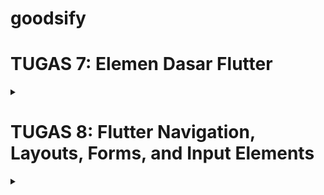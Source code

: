 # goodsify

# TUGAS 7: Elemen Dasar Flutter
<details>
  <summary></summary>

## Pengerjaan Project Flutter

1. Instalasi Flutter di Windows

    #### Langkah 1: Unduh Flutter SDK
    1. Buka situs resmi Flutter di [flutter.dev](https://flutter.dev) dan unduh Flutter SDK untuk Windows.
    2. Ekstrak file `.zip` Flutter yang telah diunduh ke direktori pilihan Anda, misalnya `C:\src\flutter` (hindari direktori seperti `C:\Program Files` yang memerlukan izin administrator).

    #### Langkah 2: Tambahkan Flutter ke PATH
    1. Buka pengaturan **Environment Variables** di Windows:
      - Klik kanan pada **This PC** atau **Computer** > **Properties** > **Advanced system settings** > **Environment Variables**.
    2. Di bagian **System variables**, cari variabel `Path` dan klik **Edit**.
    3. Tambahkan path ke folder `bin` dari Flutter SDK, misalnya `C:\src\flutter\bin`.
    4. Klik **OK** untuk menyimpan perubahan.

    #### Langkah 3: Verifikasi Instalasi Flutter
    1. Buka **Command Prompt** atau **PowerShell**.
    2. Jalankan perintah berikut untuk memastikan instalasi berhasil:
      ```bash
      flutter doctor
      ```

    #### Langkah 4: Instal IDE untuk Pengembangan Flutter
    
    Download Visual Studio Code dan Android Studio

    #### Langkah 5: Membuat Proyek Flutter Baru

    Buka Command Prompt atau PowerShell di direktori tempat Anda ingin membuat proyek. Jalankan perintah berikut untuk membuat proyek Flutter baru:
    ```bash
      flutter create my_flutter_app
      cd my_flutter_app
    ```

    Untuk menjalankan proyek pada emulator atau perangkat yang terhubung, gunakan perintah berikut:
    bash
    ```bash 
      flutter run
    ```

    ### Membuat tiga tombol sederhana dengan ikon dan teks untuk :

    1. **Lihat Daftar Produk**: Tombol ini digunakan untuk melihat daftar produk yang tersedia. Teks yang ditampilkan pada tombol adalah "Lihat Daftar Produk".
    2. **Tambah Produk**: Tombol ini memungkinkan pengguna untuk menambah produk baru. Teks yang ditampilkan pada tombol adalah "Tambah Produk".
    3. **Logout**: Tombol ini digunakan untuk keluar dari aplikasi. Teks yang ditampilkan pada tombol adalah "Logout".

    1. **Konfigurasi item pada Home Page & Implementasi warna-warna yang berbeda untuk setiap tombol**

    Untuk membuat tiga tombol pada halaman utama, kita menggunakan widget `ItemHomepage` untuk mendefinisikan data tombol, seperti nama, ikon, dan warna. Kemudian, kita menampilkan setiap tombol menggunakan `widget` `ItemCard` dalam `GridView`.

    ```bash 
      final List<ShopItem> items = [
      ShopItem("Product List", Icons.checklist, Colors.deepOrange.shade400),
      ShopItem("Add Product", Icons.add_shopping_cart, Colors.orange.shade400),
      ShopItem("Logout", Icons.logout, Colors.lightGreen.shade400),
      ];

    ```

    2. **tampilkan tombol-tombol ini dalam GridView di dalam widget build seperti berikut:**

    Pada GridView.count, kita mengatur:

    `crossAxisCount`: Jumlah kolom dalam grid.
    `children`: Menampilkan tombol-tombol berdasarkan daftar items dengan memanggil widget ItemCard untuk setiap item.

    ```bash
      GridView.count(
        primary: false,
        padding: const EdgeInsets.all(10), // Kurangi padding
        crossAxisSpacing: 5, // Kurangi jarak horizontal antar card
        mainAxisSpacing: 5, // Kurangi jarak vertikal antar card
        crossAxisCount: 3, // Jumlah kolom dalam grid
        shrinkWrap: true,
        children: items.map((ShopItem item) {
          return ShopCard(item);
        }).toList(),}

    ```

    3. **Memunculkan Snackbar dengan tulisan:**

    Setiap tombol akan menampilkan pesan menggunakan `Snackbar` saat ditekan. Di dalam `widget` `ItemCard`, kita memanggil `ScaffoldMessenger` untuk menampilkan `Snackbar` yang berbeda sesuai tombol yang ditekan:

      "You pressed View Products button!" ketika tombol Lihat Daftar Produk ditekan.
      "You pressed Add Product button!" ketika tombol Tambah Produk ditekan.
      "You pressed Logout button!" ketika tombol Logout ditekan.

    ```bash
        class MyHomePage extends StatelessWidget {
        final String name = 'Salomo Immanuel'; // Nama
        final String className = 'PBP B'; //Kelas
        MyHomePage({super.key});

        final List<ShopItem> items = [
          ShopItem("Product List", Icons.checklist, Colors.deepOrange.shade400),
          ShopItem("Add Product", Icons.add_shopping_cart, Colors.orange.shade400),
          ShopItem("Logout", Icons.logout, Colors.lightGreen.shade400),
        ];

        @override
        Widget build(BuildContext context) {
          return Scaffold(
            appBar: AppBar(
              title: const Text(
                'Goodsify',
                style: TextStyle(
                  color: Colors.white,
                  fontWeight: FontWeight.bold,
                ),
              ),
              backgroundColor: Theme.of(context).colorScheme.primary,
            ),
            body: Center(
              child: SingleChildScrollView(
                child: Padding(
                  padding: const EdgeInsets.all(10.0), // Set padding dari halaman
                  child: Column(
                    mainAxisAlignment: MainAxisAlignment.center, // Posisikan konten di tengah secara vertikal
                    children: <Widget>[
                      Padding(
                        padding: const EdgeInsets.only(top: 10.0, bottom: 10.0),
                        child: Text(
                          'Goodsify',
                          textAlign: TextAlign.center,
                          style: TextStyle(
                            fontSize: 30,
                            fontWeight: FontWeight.bold,
                            color: Colors.grey.shade900,
                          ),
                        ),
                      ),
                      // Info cards for name and class
                      Row(
                        mainAxisAlignment: MainAxisAlignment.spaceEvenly,
                        children: [
                          InfoCard(title: 'Name', content: name),
                          InfoCard(title: 'Class', content: className),
                        ],
                      ),
                      const SizedBox(height: 16.0), // Spacing between info cards and grid

                      // Grid layout
                      Center(
                        child: GridView.count(
                          primary: false,
                          padding: const EdgeInsets.all(10), // Kurangi padding
                          crossAxisSpacing: 5, // Kurangi jarak horizontal antar card
                          mainAxisSpacing: 5, // Kurangi jarak vertikal antar card
                          crossAxisCount: 3, // Jumlah kolom dalam grid
                          shrinkWrap: true,
                          children: items.map((ShopItem item) {
                            return ShopCard(item);
                          }).toList(),
                        ),
                      ),
                    ],
                  ),
                ),
              ),
            ),
          );
        }
      }

      ```


## stateless widget dan stateful widget

### 📘 Stateless Widget

- **Definisi**: Stateless widget adalah widget yang **tidak memiliki state** yang dapat berubah setelah dirender.
- **Karakteristik**:
  - Tampilan dan perilaku tetap konstan selama aplikasi berjalan.
  - Tidak merespons perubahan data atau interaksi pengguna.
- **Penggunaan Umum**:
  - Elemen UI yang statis atau hanya menampilkan data tetap, seperti teks atau ikon.

### 📗 Stateful Widget

- **Definisi**: Stateful widget adalah widget yang **memiliki state** yang dapat berubah selama runtime.
- **Karakteristik**:
  - Tampilan dan perilaku dapat diperbarui berdasarkan perubahan data atau interaksi pengguna.
  - Memiliki lifecycle methods seperti `initState`, `setState`, dan `dispose` untuk mengelola state widget.
- **Penggunaan Umum**:
  - Elemen UI yang membutuhkan interaksi atau merespons perubahan data, seperti form input, animasi, atau komponen yang memerlukan update data.

### 📊 Perbedaan Utama

| Kriteria                 | Stateless Widget                                   | Stateful Widget                                      |
|--------------------------|----------------------------------------------------|------------------------------------------------------|
| **Perubahan State**      | Tidak berubah setelah dirender                     | Dapat berubah saat runtime menggunakan `setState`    |
| **Lifecycle Methods**    | Tidak memiliki lifecycle methods                   | Memiliki lifecycle methods seperti `initState`, `dispose` |
| **Penggunaan**           | Untuk tampilan statis atau data yang tidak berubah | Untuk tampilan dinamis atau data yang dapat berubah   |
| **Kinerja**              | Lebih ringan, tidak perlu melacak perubahan        | Lebih berat karena melacak dan merender ulang state  |

### 🎯 Kapan Menggunakan?

- Gunakan **Stateless Widget** untuk elemen UI yang **tidak membutuhkan perubahan state** atau tidak perlu merespons interaksi pengguna.
- Gunakan **Stateful Widget** untuk elemen UI yang **perlu merespons perubahan** atau interaksi pengguna, seperti tombol dengan counter, form input, atau tampilan dengan data yang dapat berubah.


## Widget yang digunakan pada project `Goodsify`

Berikut adalah beberapa widget dasar di Flutter yang sering digunakan untuk membangun layout dan struktur aplikasi.

### 📋 Scaffold
- **Deskripsi**: Widget dasar yang menyediakan struktur layout aplikasi.
- **Fungsi**: Menyediakan komponen utama seperti app bar, body, dan floating action button.

### 📌 AppBar
- **Deskripsi**: Header di bagian atas aplikasi.
- **Fungsi**: Digunakan untuk menampilkan judul, ikon, atau opsi lainnya yang relevan dengan halaman.

### 📝 Text
- **Deskripsi**: Widget untuk menampilkan teks.
- **Fungsi**: Menampilkan teks statis atau dinamis dalam aplikasi.

### 🎨 Icon
- **Deskripsi**: Widget untuk menampilkan ikon.
- **Fungsi**: Sering digunakan pada tombol atau untuk memberikan konteks visual pada elemen UI.

### 📐 Padding
- **Deskripsi**: Menambahkan jarak di sekitar widget tertentu.
- **Fungsi**: Membantu memperindah tampilan dengan memberikan ruang di sekitar widget.

### 📜 SingleChildScrollView
- **Deskripsi**: Memungkinkan tampilan untuk bisa di-scroll.
- **Fungsi**: Berguna untuk layout dengan konten yang lebih panjang dari tinggi layar.

### 📏 Row dan Column
- **Row**: Mengatur widget secara horizontal.
- **Column**: Mengatur widget secara vertikal.
- **Fungsi**: Membantu mengatur tata letak widget dalam orientasi yang diinginkan.

### 📦 Card
- **Deskripsi**: Widget kotak dengan bayangan dan sudut membulat.
- **Fungsi**: Digunakan untuk menampilkan konten dengan batas yang jelas, seperti daftar atau informasi tertentu.

### 📐 GridView
- **Deskripsi**: Menampilkan item dalam format grid.
- **Fungsi**: Mengatur widget dalam bentuk grid (baris dan kolom), sering digunakan untuk menyusun item dalam bentuk kartu.

### 👆 InkWell
- **Deskripsi**: Membuat widget menjadi clickable.
- **Fungsi**: Memberikan efek animasi ripple saat widget ditekan, menambahkan kesan interaktif.


## `setState()` function


### Fungsi
`setState()` digunakan dalam stateful widget untuk memberi tahu Flutter bahwa ada perubahan state yang perlu di-render ulang. Saat `setState()` dipanggil, Flutter akan menjalankan ulang `build` method untuk memperbarui tampilan yang terkait dengan state tersebut.

### Variabel yang Terdampak
Hanya variabel dalam class state (misalnya, `_MyWidgetState`) yang diubah di dalam `setState()` yang akan menyebabkan widget diperbarui. Variabel lain yang tidak diubah di dalam `setState()` tidak akan memicu pembaruan tampilan.


## Perbedaan `const` dan `final`


Dalam Dart, `const` dan `final` digunakan untuk mendeklarasikan variabel yang tidak dapat diubah setelah diinisialisasi. Namun, ada perbedaan penting antara keduanya.

### `final`

- **Definisi**: `final` digunakan untuk variabel yang nilainya hanya bisa diinisialisasi sekali dan tidak dapat diubah setelah itu.
- **Inisialisasi**: Nilai `final` dapat ditetapkan saat runtime (saat program berjalan).
- **Penggunaan Umum**: Cocok untuk nilai yang tidak berubah tetapi hanya diketahui pada runtime, seperti hasil fungsi atau interaksi pengguna.

### `const`

- **Definisi**: `const` digunakan untuk variabel yang merupakan **compile-time constant**, artinya nilainya sudah ditentukan saat kompilasi dan tidak akan pernah berubah.
- **Inisialisasi**: Nilai `const` harus berupa nilai konstan yang sudah diketahui sebelum runtime.
- **Penggunaan Umum**: Digunakan untuk nilai yang selalu tetap, seperti angka atau string konstan yang tidak berubah sepanjang waktu.

### Perbedaan Utama

| Kriteria                | `final`                                       | `const`                                            |
|-------------------------|-----------------------------------------------|----------------------------------------------------|
| **Inisialisasi**        | Saat runtime                                  | Saat kompilasi                                     |
| **Perubahan Nilai**     | Tidak bisa diubah setelah inisialisasi        | Tidak bisa diubah, tetap sejak kompilasi           |
| **Nilai**               | Bisa bergantung pada runtime                  | Harus diketahui saat kompilasi                     |
| **Contoh Penggunaan**   | Waktu saat ini atau hasil fungsi              | Angka atau string yang tetap                       |

---

Gunakan `final` untuk variabel yang nilainya hanya diketahui saat runtime, dan `const` untuk variabel konstan yang nilainya diketahui saat kompilasi.


</details>


# TUGAS 8: Flutter Navigation, Layouts, Forms, and Input Elements

<details>
  <summary></summary>

## `Const` di Flutter 

#### Fungsi `const` di Flutter?

1. **Menghemat Memori**  
   Ketika kita menggunakan `const`, Flutter tidak membuat ulang objek setiap kali dibutuhkan. Sebaliknya, Flutter akan memakai objek yang sama (reuse) berulang kali, sehingga penggunaan memori jadi lebih efisien.

2. **Mengurangi Beban Rendering**  
   Widget yang didefinisikan sebagai `const` tidak perlu di-render ulang jika isinya tidak berubah. Ini berarti Flutter tidak harus menggambar ulang widget tersebut, yang membuat performa aplikasi lebih mulus dan stabil.

3. **Mempercepat Waktu Kompilasi**  
   Karena nilai-nilai `const` sudah tetap sejak awal, Flutter bisa memprosesnya lebih cepat saat kompilasi. Hasilnya, aplikasi lebih cepat dan kemungkinan error runtime berkurang.
  
#### Kapan Sebaiknya Gunakan `const`?

1. **Untuk Widget yang Nggak Pernah Berubah**  
   Jika punya widget yang tampilannya nggak bakal berubah, seperti `Text` atau `Icon`, pakai `const` supaya lebih efisien.  
   ```dart
   const Text('Hello, Flutter');
   ```

2. **Untuk Layout Sederhana**
    Elemen layout seperti `Row`, `Column`, atau `Padding` yang tampilannya tetap bisa dijadikan `const` agar lebih hemat memori.
    ```dart
      const Padding(
      padding: EdgeInsets.all(16.0),
      child: Text('Static Text'),
      );
    ```

3. **Untuk Variabel dengan Nilai Tetap**
    Kalau ada nilai yang nggak akan berubah, seperti angka atau warna tertentu, sebaiknya pakai `const`.
    ```dart
      const primaryColor = Colors.blue;
    ```

#### Kapan sebaiknya tidak gunakan `Const`?

1. **Widget yang Dinamis atau Berubah**
  Jika widget membutuhkan data yang berubah selama runtime (misalnya data dari server, state management, atau input user), hindari const karena nilai yang konstan tidak dapat diubah setelah ditentukan.

2. **Kondisi yang Memerlukan Perhitungan Ulang**
  Jika Anda ingin menghitung ulang suatu nilai atau membuat objek baru berdasarkan kondisi tertentu, gunakan kata kunci `final` atau biarkan tanpa `const`.

3. **Interaksi dengan State Management**
  Ketika berinteraksi dengan `StatefulWidget` atau `library state management`, `widget` cenderung membutuhkan perubahan nilai berdasarkan `state`, sehingga `const` tidak cocok digunakan di sini.


## `Column` dan `Row` pada Flutter?

1. **Column**  
   `Column` adalah widget di Flutter yang menampilkan anak-anaknya secara vertikal (dari atas ke bawah). Ini cocok digunakan jika kita ingin menumpuk widget satu di atas yang lain, seperti daftar teks atau tombol yang ditampilkan secara vertikal.

    ```dart 
      Column(
        mainAxisAlignment: MainAxisAlignment.center,
        crossAxisAlignment: CrossAxisAlignment.start,
        children: <Widget>[
          Text('Ini adalah teks pertama'),
          Text('Ini adalah teks kedua'),
          ElevatedButton(
            onPressed: () {},
            child: Text('Tombol'),
          ),
        ],
      )

    ```

2. **Row**  
   `Row`, sebaliknya, menampilkan anak-anaknya secara horizontal (dari kiri ke kanan). `Row` berguna jika kita ingin menyusun widget secara berdampingan, seperti ikon atau tombol dalam satu garis horizontal.

   ```dart
    Row(
      mainAxisAlignment: MainAxisAlignment.spaceAround,
      children: <Widget>[
        Icon(Icons.home),
        Text('Home'),
        ElevatedButton(
          onPressed: () {},
          child: Text('Tombol'),
        ),
      ],
    )
   ```


#### Perbandingan `Column` vs `Row`

| Aspek            | Column                          | Row                          |
|------------------|---------------------------------|------------------------------|
| Arah Layout      | Vertikal (atas ke bawah)        | Horizontal (kiri ke kanan)   |
| Gunakan untuk    | Menyusun widget secara vertikal | Menyusun widget secara horizontal |
| Alignment        | `MainAxisAlignment` (vertikal)  | `MainAxisAlignment` (horizontal) |
| Cross Alignment  | `CrossAxisAlignment` (horizontal) | `CrossAxisAlignment` (vertikal) |


## Elemen input yang  digunakan pada halaman form pada proyek

Pada halaman form yang saya buat, satu-satunya elemen input yang digunakan adalah `TextFormField`. `TextFormField` digunakan untuk menerima input dari pengguna dan dapat memiliki validasi yang memastikan input sesuai dengan yang diharapkan. Pada aplikasi ini, `TextFormField` digunakan untuk memasukkan beberapa data seperti nama produk, deskripsi, harga, dan rating. Setiap `TextFormField` memiliki beberapa atribut penting, seperti:

1. `decoration`: Mengatur tampilan input, seperti hintText, labelText, dan border.
2. `onChanged`: Callback yang dipanggil setiap kali teks diubah, sehingga kita bisa memperbarui variabel  terkait.
3. `validator`: Fungsi yang digunakan untuk validasi input, memastikan data sesuai aturan yang kita tentukan (misalnya, tidak boleh kosong atau harus berupa angka).

Berikut adalah contoh TextFormField yang digunakan untuk memasukkan nama produk.

```dart
Padding(
  padding: const EdgeInsets.all(8.0),
  child: TextFormField(
    decoration: InputDecoration(
      hintText: "Nama Produk", // Teks contoh yang muncul di dalam field saat kosong
      labelText: "Nama Produk", // Label yang muncul di atas atau dalam field
      border: OutlineInputBorder(
        borderRadius: BorderRadius.circular(5.0), // Membuat border melengkung
      ),
    ),
    onChanged: (String? value) {
      setState(() {
        _nama = value!; // Memperbarui variabel _nama setiap kali ada perubahan
      });
    },
    validator: (String? value) {
      if (value == null || value.isEmpty) {
        return "Nama Produk tidak boleh kosong!"; // Pesan error jika input kosong
      }
      return null; // Validasi berhasil jika input tidak kosong
    },
  ),
),
```

#### Elemen Input Flutter yang Tidak Digunakan dalam Goodsify

1. **Checkbox**  
    Checkbox adalah widget input yang memungkinkan pengguna untuk membuat pilihan boolean, seperti memilih antara "ya" atau "tidak".

2. **Radio Button**  
    Radio button memungkinkan pengguna untuk memilih satu opsi dari beberapa pilihan yang disediakan.

3. **Dropdown Button**  
    Dropdown button menyediakan daftar pilihan dalam bentuk dropdown, memungkinkan pengguna memilih satu nilai dari beberapa opsi.

4. **Switch**  
    Switch adalah widget mirip Checkbox, tetapi tampilannya seperti saklar on/off, yang biasa digunakan untuk pilihan aktif/nonaktif.

5. **Slider**  
    Slider memungkinkan pengguna memilih nilai dalam rentang tertentu dengan menggeser tombol pada sumbu horizontal.

6. **DatePicker dan TimePicker**  
    DatePicker dan TimePicker adalah widget yang menyediakan antarmuka bagi pengguna untuk memilih tanggal dan waktu.


## cara  mengatur tema (theme) dalam aplikasi Flutter

Dalam aplikasi Flutter, kita dapat mengatur tema pada widget `MaterialApp`, yang berfungsi seperti file `base.html` pada website. Widget ini menjadi referensi tema utama bagi seluruh widget dalam aplikasi, sehingga komponen lainnya dapat mengikuti gaya dan skema warna yang telah ditentukan.Pada aplikasi yang saya buat, tema dasar diatur melalui `MaterialApp` seperti contoh berikut:

```dart 
MaterialApp(
  title: 'Goodsify',
  theme: ThemeData(
    colorScheme: ColorScheme.fromSwatch(primarySwatch: Colors.deepPurple)
        .copyWith(secondary: Colors.deepPurple[400]),
    useMaterial3: true,
  ),
  home: MyHomePage(),
);
```

Setelah tema utama diatur, elemen lain dalam aplikasi dapat mengambil referensi dari tema ini untuk menjaga konsistensi tampilan. Berikut adalah contoh implementasi tema pada salah satu elemen di aplikasi saya:

```dart 
AppBar(
  title: const Text('Goodsify'),
  backgroundColor: Theme.of(context).colorScheme.primary,
);
```

## Cara navigasi dalam aplikasi dengan banyak halaman pada Flutter

Untuk mengatur supaya tiadk pusing dalam navigasi banyaknya halaman di Flutter, aku membagi bagian bagiannya dalam folder yang berbeda. Aku membuat folder `screens` yang berisikan halaman halaman yang nantinya akan ditampilkan dalam aplikasi. Folder ini berisi `menu.dart` untuk main page dan `productentry_vorm.dart` untuk halaman forum produk. Selain folder `screens` aku juga membuat folder `widgets` yang berisi `widgets` atau bagian bagian dari aplikasi ini. ini berisi `left_drawer.dart` dan `product_card.dart`. Nantinya mereka akan dihubungkan melalui function `import`. Untuk emnghubungkan `widget` dengan `screen`, aku menggunakan fungsi `Navigator.push` dan `Navigator.pushReplacement`. 

</details>